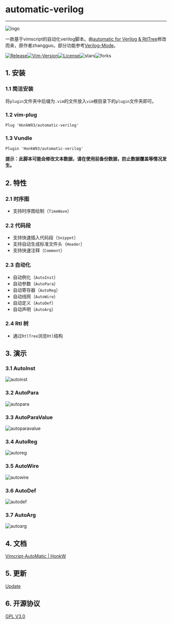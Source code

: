 # automatic-verilog

---

![logo](https://cdn.jsdelivr.net/gh/HonkW93/automatic-verilog@master/demo/logo.png)                                                                                   

一款基于vimscript的自动化verilog脚本。由[automatic for Verilog & RtlTree](https://www.vim.org/scripts/script.php?script_id=4067)修改而来，原作者zhangguo。部分功能参考[Verilog-Mode](https://veripool.org/verilog-mode/)。

[![Release](https://img.shields.io/github/v/release/HonkW93/automatic-verilog?display_name=tag)](https://github.com/HonkW93/automatic-verilog/releases)[![Vim-Version](https://img.shields.io/badge/Vim-7.4.629-green.svg)](https://www.vim.org/download.php)[![License](https://img.shields.io/github/license/HonkW93/automatic-verilog)](https://github.com/HonkW93/automatic-verilog/blob/master/LICENSE)![stars](https://img.shields.io/github/stars/HonkW93/automatic-verilog)![forks](https://img.shields.io/github/forks/HonkW93/automatic-verilog)



## 1. 安装

### 1.1 简洁安装

将`plugin`文件夹中后缀为`.vim`的文件放入`vim`根目录下的`plugin`文件夹即可。

### 1.2  vim-plug

```
Plug 'HonkW93/automatic-verilog'
```

### 1.3  Vundle

```
Plugin 'HonkW93/automatic-verilog'
```

**提示：此脚本可能会修改文本数据，请在使用前备份数据，防止数据覆盖等情况发生。**

 ## 2. 特性

### 2.1 时序图

- 支持时序图绘制（`TimeWave`）

### 2.2 代码段

- 支持快速插入代码段（`Snippet`）
- 支持自动生成标准文件头（`Header`）
- 支持快速注释（`Comment`）

### 2.3 自动化

- 自动例化（`AutoInst`）
- 自动参数（`AutoPara`）
- 自动寄存器（`AutoReg`）
- 自动线网（`AutoWire`）
- 自动定义（`AutoDef`） 
- 自动声明（`AutoArg`）

### 2.4 Rtl 树

- 通过`RtlTree`浏览`Rtl`结构

## 3. 演示

### 3.1 AutoInst

![autoinst](https://cdn.jsdelivr.net/gh/HonkW93/automatic-verilog@master/demo/autoinst.gif)

### 3.2 AutoPara

![autopara](https://cdn.jsdelivr.net/gh/HonkW93/automatic-verilog@master/demo/autopara.gif)

### 3.3 AutoParaValue

![autoparavalue](https://cdn.jsdelivr.net/gh/HonkW93/automatic-verilog@master/demo/autoparavalue.gif)

### 3.4 AutoReg

![autoreg](https://cdn.jsdelivr.net/gh/HonkW93/automatic-verilog@master/demo/autoreg.gif)

### 3.5 AutoWire

![autowire](https://cdn.jsdelivr.net/gh/HonkW93/automatic-verilog@master/demo/autowire.gif)

### 3.6 AutoDef

![autodef](https://cdn.jsdelivr.net/gh/HonkW93/automatic-verilog@master/demo/autodef.gif)

### 3.7 AutoArg

![autoarg](https://cdn.jsdelivr.net/gh/HonkW93/automatic-verilog@master/demo/autoarg.gif)

## 4. 文档

[Vimcript-AutoMatic | HonkW](https://blog.honk.wang/posts/AutoMatic/)


## 5. 更新

[Update](/Changelog.md)


## 6. 开源协议

[GPL V3.0](/LICENSE)